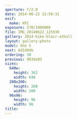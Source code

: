 ```yaml
---
aperture: f/2.0
date: 2014-06-22 12:59:31
exif:
  make: HTC
exposure: 570/1000000
file: IMG_20140622_125930
gallery: 2014-hike-blair-atholl
layout: gallery-photo
model: One S
next: 6d1d94b
ordering: 10
previous: 903da93
sizes:
  640w:
    height: 362
    width: 640
  200x200:
    height: 200
    width: 200
  96x96:
    height: 96
    width: 96
title: 
---
```

